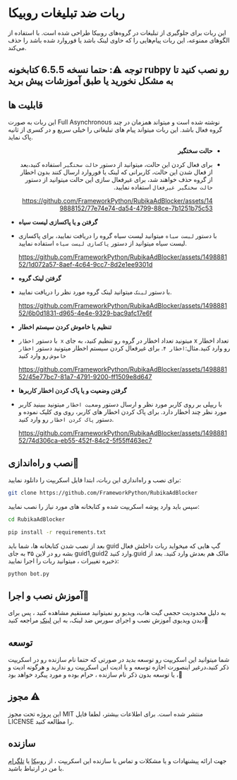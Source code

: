 
  
# ربات ضد تبلیغات روبیکا


این ربات برای جلوگیری از تبلیغات در گروه‌های روبیکا طراحی شده است. با استفاده از الگوهای ممنوعه، این ربات پیام‌هایی را که حاوی لینک باشد یا فوروارد شده باشد را حذف می‌کند.

## توجه ⚠️: حتما نسخه 6.5.5 کتابخونه rubpy رو نصب کنید تا به مشکل نخورید یا طبق آموزشات پیش برید
  
## **قابلیت ها**

این ربات به صورت Full Asynchronous نوشته شده است و میتواند همزمان در چند گروه فعال باشد. 
این ربات میتواند پیام های تبلیغاتی را خیلی سریع و در کسری از ثانیه پاک نماید.
  <div dir="rtl">

- **حالت سختگیر**
- برای فعال کردن این حالت، میتوانید از دستور `حالت سختگیر` استفاده کنید،بعد از فعال شدن این حالت، کاربرانی که لینک یا فوروارد ارسال کنند بدون اخطار از گروه حذف خواهند شد، برای غیرفعال سازی این حالت میتوانید از دستور `حالت سختگیر غیرفعال` استفاده نمایید.

     https://github.com/FrameworkPython/RubikaAdBlocker/assets/149888152/77e74e74-da54-4799-88ce-7b1251b75c53

</div>

- **گرفتن و یا پاکسازی لیست سیاه**
- با دستور `لیست سیاه` میتوانید لیست سیاه گروه را دریافت نمایید، برای پاکسازی لیست سیاه میتوانید از دستور `پاکسازی لیست سیاه` استفاده نمایید.


     https://github.com/FrameworkPython/RubikaAdBlocker/assets/149888152/1d072a57-8aef-4c64-9cc7-8d2e1ee9301d


- **گرفتن لینک گروه**
- با دستور `لینک` میتوانید لینک گروه مورد نظر را دریافت نمایید.



  https://github.com/FrameworkPython/RubikaAdBlocker/assets/149888152/6b0d1831-d965-4e4e-9329-bac9afc17e6f


- **تنظیم  یا خاموش کردن سیستم اخطار**
- با دستور `اخطار x` میتونید تعداد اخطار در گروه رو تنطیم کنید، به جای x تعداد اخطار رو وارد کنید.مثال:`اخطار ۴`. برای غیرفعال کردن سیستم اخطار میتونید دستور `اخطار خاموش` رو وارد کنید


  https://github.com/FrameworkPython/RubikaAdBlocker/assets/149888152/45e77bc7-81a7-4791-9200-ff1509e8d647


- **گرفتن وضعیت و یا پاک کردن اخطار کاربرها**
- با ریپلی بر روی کاربر مورد نظر و ارسال دستور `وضعیت اخطار` میتونید ببینید کاربر مورد نظر چند اخطار دارد. برای پاک کردن اخطار های کاربر،‌ روی وی کلیک نموده و دستور `پاک کردن اخطار` رو وارد کنید.


  https://github.com/FrameworkPython/RubikaAdBlocker/assets/149888152/74d306ca-eb55-452f-84c2-5f55ff463ec7

  
  
## نصب و راه‌اندازی🔰



برای نصب و راه‌اندازی این ربات، ابتدا فایل اسکریپت را دانلود نمایید:

```bash
git clone https://github.com/FrameworkPython/RubikaAdBlocker
```
سپس باید وارد پوشه اسکریپت شده و کتابخانه های مورد نیاز را نصب نمایید:



```bash
cd RubikaAdBlocker
```
```bash
pip install -r requirements.txt
```
بعد از نصب شدن کتابخانه ها، شما باید guid گپ هایی که میخواید ربات داخلش فعال بشه رو در لاین ۳۵ به جای guid1,guid2 وارد کنید.guid مالک هم بعدش وارد کنید.
بعد از ذخیره تغییرات ، میتوانید ربات را اجرا نمایید:
```bash
python bot.py
```

## آموزش نصب و اجرا📲
به دلیل محدودیت حجمی گیت هاب، ویدیو رو نمیتوانید مستقیم مشاهده کنید ، پس برای دیدن ویدیوی آموزش نصب و اجرای سورس ضد لینک، به این [لینک](https://uupload.ir/view/runanduse1_c3j9.mp4/) مراجعه کنید🙏

## توسعه 
شما میتوانید این اسکریپت رو توسعه بدید در صورتی که حتما نام سازنده رو در اسکریپت ذکر کنید،در‌غیر اینصورت اجازه توسعه و یا ادیت این اسکریپت رو ندارید و هرگونه ادیت و یا توسعه بدون ذکر نام سازنده ، حرام بوده و مورد پیگرد خواهد بود ،🚷

## مجوز ⚠️

این پروژه تحت مجوز MIT منتشر شده است. برای اطلاعات بیشتر، لطفا فایل LICENSE را مطالعه کنید.

## سازنده
جهت ارائه پیشنهادات و یا مشکلات و تماس با سازنده این اسکریپت ، از [روبیکا](https://rubika.ir/framework_pythonm) یا [تلگرام](https://t.me/Framework_Python) با من در ارتباط باشید.


